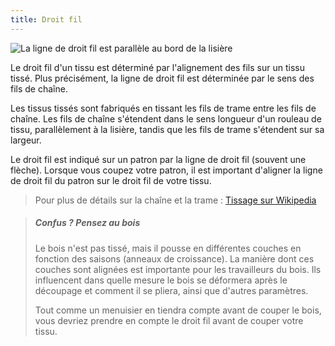 ```yaml
---
title: Droit fil
---
```


![La ligne de droit fil est parallèle au bord de la lisière](fabric-grain.jpg)

Le droit fil d'un tissu est déterminé par l'alignement des fils sur un tissu tissé. Plus précisément, la ligne de droit fil est déterminée par le sens des fils de chaîne.

Les tissus tissés sont fabriqués en tissant les fils de trame entre les fils de chaîne. Les fils de chaîne s'étendent dans le sens longueur d'un rouleau de tissu, parallèlement à la lisière, tandis que les fils de trame s'étendent sur sa largeur.

Le droit fil est indiqué sur un patron par la ligne de droit fil (souvent une flèche). Lorsque vous coupez votre patron, il est important d'aligner la ligne de droit fil du patron sur le droit fil de votre tissu.

> Pour plus de détails sur la chaîne et la trame : [Tissage sur Wikipedia](https://fr.wikipedia.org/wiki/Tissage)

> ##### Confus ? Pensez au bois
>
> Le bois n'est pas tissé, mais il pousse en différentes couches en fonction des saisons (anneaux de croissance). La manière dont ces couches sont alignées est importante pour les travailleurs du bois. Ils influencent dans quelle mesure le bois se déformera après le découpage et comment il se pliera, ainsi que d'autres paramètres.
>
> Tout comme un menuisier en tiendra compte avant de couper le bois, vous devriez prendre en compte le droit fil avant de couper votre tissu.
